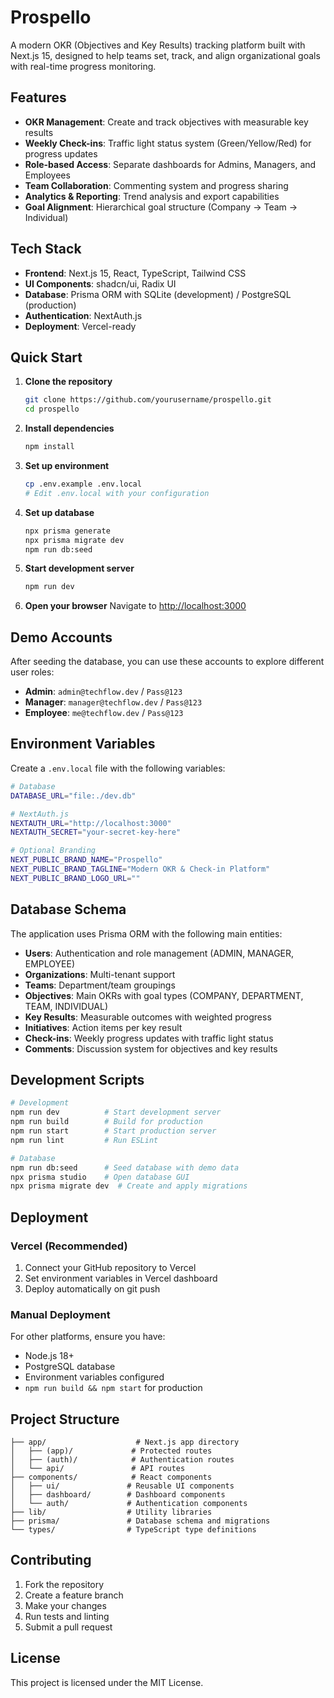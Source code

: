 # Prospello

A modern OKR (Objectives and Key Results) tracking platform built with Next.js 15, designed to help teams set, track, and align organizational goals with real-time progress monitoring.

## Features

- **OKR Management**: Create and track objectives with measurable key results
- **Weekly Check-ins**: Traffic light status system (Green/Yellow/Red) for progress updates
- **Role-based Access**: Separate dashboards for Admins, Managers, and Employees
- **Team Collaboration**: Commenting system and progress sharing
- **Analytics & Reporting**: Trend analysis and export capabilities
- **Goal Alignment**: Hierarchical goal structure (Company → Team → Individual)

## Tech Stack

- **Frontend**: Next.js 15, React, TypeScript, Tailwind CSS
- **UI Components**: shadcn/ui, Radix UI
- **Database**: Prisma ORM with SQLite (development) / PostgreSQL (production)
- **Authentication**: NextAuth.js
- **Deployment**: Vercel-ready

## Quick Start

1. **Clone the repository**
   ```bash
   git clone https://github.com/yourusername/prospello.git
   cd prospello
   ```

2. **Install dependencies**
   ```bash
   npm install
   ```

3. **Set up environment**
   ```bash
   cp .env.example .env.local
   # Edit .env.local with your configuration
   ```

4. **Set up database**
   ```bash
   npx prisma generate
   npx prisma migrate dev
   npm run db:seed
   ```

5. **Start development server**
   ```bash
   npm run dev
   ```

6. **Open your browser**
   Navigate to [http://localhost:3000](http://localhost:3000)

## Demo Accounts

After seeding the database, you can use these accounts to explore different user roles:

- **Admin**: `admin@techflow.dev` / `Pass@123`
- **Manager**: `manager@techflow.dev` / `Pass@123`
- **Employee**: `me@techflow.dev` / `Pass@123`

## Environment Variables

Create a `.env.local` file with the following variables:

```bash
# Database
DATABASE_URL="file:./dev.db"

# NextAuth.js
NEXTAUTH_URL="http://localhost:3000"
NEXTAUTH_SECRET="your-secret-key-here"

# Optional Branding
NEXT_PUBLIC_BRAND_NAME="Prospello"
NEXT_PUBLIC_BRAND_TAGLINE="Modern OKR & Check-in Platform"
NEXT_PUBLIC_BRAND_LOGO_URL=""
```

## Database Schema

The application uses Prisma ORM with the following main entities:

- **Users**: Authentication and role management (ADMIN, MANAGER, EMPLOYEE)
- **Organizations**: Multi-tenant support
- **Teams**: Department/team groupings
- **Objectives**: Main OKRs with goal types (COMPANY, DEPARTMENT, TEAM, INDIVIDUAL)
- **Key Results**: Measurable outcomes with weighted progress
- **Initiatives**: Action items per key result
- **Check-ins**: Weekly progress updates with traffic light status
- **Comments**: Discussion system for objectives and key results

## Development Scripts

```bash
# Development
npm run dev          # Start development server
npm run build        # Build for production
npm run start        # Start production server
npm run lint         # Run ESLint

# Database
npm run db:seed      # Seed database with demo data
npx prisma studio    # Open database GUI
npx prisma migrate dev  # Create and apply migrations
```

## Deployment

### Vercel (Recommended)

1. Connect your GitHub repository to Vercel
2. Set environment variables in Vercel dashboard
3. Deploy automatically on git push

### Manual Deployment

For other platforms, ensure you have:

- Node.js 18+
- PostgreSQL database
- Environment variables configured
- `npm run build && npm start` for production

## Project Structure

```
├── app/                    # Next.js app directory
│   ├── (app)/             # Protected routes
│   ├── (auth)/            # Authentication routes
│   └── api/               # API routes
├── components/            # React components
│   ├── ui/               # Reusable UI components
│   ├── dashboard/        # Dashboard components
│   └── auth/             # Authentication components
├── lib/                  # Utility libraries
├── prisma/               # Database schema and migrations
└── types/                # TypeScript type definitions
```

## Contributing

1. Fork the repository
2. Create a feature branch
3. Make your changes
4. Run tests and linting
5. Submit a pull request

## License

This project is licensed under the MIT License.
